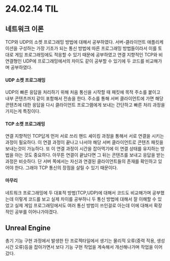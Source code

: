 # 24.02.14 TIL

## 네트워크 이론

TCP와 UDP의 소켓 프로그래밍 방법에 대해서 공부하였다. 서버-클라이언트 애플리케이션을 구성하는 가장 기초가 되는 통신 방법에 따른 프로그래밍 방법들이라서 이를 토대로 게임 프로그래밍에도 적응할 수 있기 때문에 공부하였고 연결 지향적인 TCP와 비연결형인 UDP에 프로그래밍에서의 차이도 같이 공부할 수 있기에 두 코드를 비교해가며 공부하였다.

#### UDP 소켓 프로그래밍

UDP의 빠른 응답을 처리하기 위해 처음 통신을 시작할 때 패킷에 목적 주소를 붙이고 내부 콘텐츠까지 같이 포함해서 전송을 한다. 주소를 통해 서버 클라이언트에 가면 해당 콘텐츠에 대한 응답을 다시 클라이언트 프로그램에게 보내는 간단하고 빠른 처리 과정을 가지는게 특징이다.

#### TCP 소켓 프로그래밍

연결 지향적인 TCP답게 먼저 서로 쓰리 핸드 셰이킹 과정을 통해서 서로 연결을 시키는 과정이 필요하다. 이 연결 과정이 끝나고 나서야 해당 서버 클라이언트로 콘텐츠 패킷을 보내는것이 가능하다. 또 이 연결 과정이 시간을 잡아먹기에 이 연결 상태를 유지하는 방법을 아는 것도 중요하다. 아무튼 연결이 끝났다면 그 뒤는 콘텐츠를 보내고 응답을 받는 과정은 비슷하다. 단 서버 쪽에서는 자신과 연결된 클라이언트들의 존재를 확인하고 있어야 한다. 그래야 TCP 통신의 장점을 살릴 수 있기 때문이다.

#### 마무리

네트워크 프로그래밍에 두 대표적 방법(TCP,UDP)에 대해서 코드도 비교해가며 공부했는데 이렇게 코드를 보고 실제 차이를 공부하니 두 통신 방법에 대해서 잘 이해할 수 있었고 실제 게임 프로그래밍에서도 여러 통신 방법이 쓰인걸로 아는데 이에 대해서 확장적인 공부를 이어나가야겠다.

## Unreal Engine

총기 기능 구현 과정에서 발생한 탄 프로젝타일에서 생기는 물리적 오류(중력 적용, 생성 시간 오류)등을 잡아가면서 보다 기능 구현 작업을 계속해서 개선해나가며 작업을 이어갔다.
